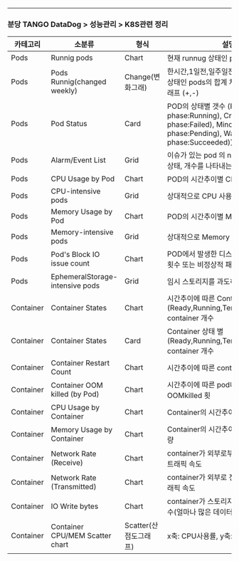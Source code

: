---
### 분당 TANGO DataDog > 성능관리 > K8S관련 정리
| 카테고리 | 소분류 | 형식 | 설명 |
|---|---|---|---|
| Pods | Runnig pods | Chart | 현재 runnug 상태인 pods의 개수 |
| Pods | Pods Runnig(changed weekly) | Change(변화그래) | 한시간,1일전,일주일전,1달전 running 상태인 pods의 합계 차이를 나타내는 그래프 (+,-) |
| Pods | Pod Status | Card | POD의 상태별 갯수 (Running(pod phase:Running), Critical(pod phase:Failed), Minor(pod phase:Pending), Warning(pod phase:Succeeded))  |
| Pods | Alarm/Event List | Grid | 이슈가 있는 pod 의 nodegroup, pod명, 상태, 개수를 나타내는 grid |
| Pods | CPU Usage by Pod | Chart | POD의 시간추이별 CPU 사용량 |
| Pods | CPU-intensive pods | Grid | 상대적으로 CPU 사용량이 높은 POD |
| Pods | Memory Usage by Pod | Chart | POD의 시간추이별 Memory 사용량 |
| Pods | Memory-intensive pods | Grid | 상대적으로 Memory 사용량이 높은 POD |
| Pods | Pod's Block IO issue count | Chart | POD에서 발생한 디스크입출력 관련 문제 횟수 또는 비정상적 패턴 감지 횟수 |
| Pods | EphemeralStorage-intensive pods | Grid | 임시 스토리지를 과도하게 사용하는 POD |
| Container | Container States | Chart | 시간추이에 따른 Container 상태 별(Ready,Running,Terminated,Waiting) container 개수 |
| Container | Container States | Card | Container 상태 별(Ready,Running,Terminated,Waiting) container 개수 |
| Container | Container Restart Count | Chart | 시간추이에 따른 container restart 횟수 |
| Container | Container OOM killed (by Pod) | Chart | 시간추이에 따른 pod내 container OOMkilled 횟 |
| Container | CPU Usage by Container | Chart | Container의 시간추이별 CPU 사용량 |
| Container | Memory Usage by Container | Chart | Container의 시간추이별 Memory 사용량 |
| Container | Network Rate (Receive) | Chart | container가 외부로부터 수신한 네트워크 트래픽 속도 |
| Container | Network Rate (Transmitted) | Chart | container가 외부로 전송한 네트워크 트래픽 속도 |
| Container | IO Write bytes | Chart | container가 스토리지에 기록한 총 byte수(얼마나 많은 데이터를 저장했는가) |
| Container | Container CPU/MEM Scatter chart | Scatter(산점도그래프) | x축: CPU사용률, y축: 메모리사용 |
